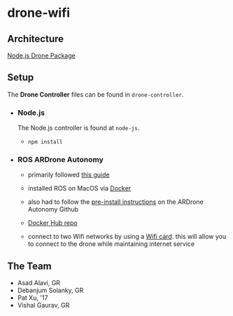 # drone-wifi

## Architecture
[Node.js Drone Package](https://github.com/felixge/node-ar-drone)

## Setup
The **Drone Controller** files can be found in `drone-controller`.

- ### Node.js
  The Node.js controller is found at `node-js`.
  - `npm install`

- ### ROS ARDrone Autonomy
  - primarily followed [this guide](http://wiki.ros.org/tum_ardrone)
  - installed ROS on MacOS via [Docker](http://wiki.ros.org/docker/Tutorials/Docker)
  - also had to follow the [pre-install instructions](https://github.com/tum-vision/ardrone_autonomy#pre-requirements) on the ARDrone Autonomy Github
  - [Docker Hub repo](https://hub.docker.com/r/patxu/ardrone/)

  - connect to two Wifi networks by using a [Wifi card](https://www.amazon.com/Edimax-EW-7811Un-150Mbps-Raspberry-Supports/dp/B003MTTJOY/ref=sr_1_fkmr0_1?ie=UTF8&qid=1485920981&sr=8-1-fkmr0&keywords=edimax+eq+7811). this will allow you to connect to the drone while maintaining internet service

## The Team
- Asad Alavi, GR
- Debanjum Solanky, GR
- Pat Xu, '17
- Vishal Gaurav, GR

